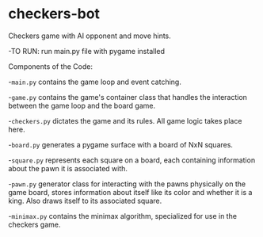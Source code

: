 # checkers-bot
Checkers game with AI opponent and move hints.

-TO RUN: run main.py file with pygame installed


Components of the Code:

-`main.py` contains the game loop and event catching.

-`game.py` contains the game's container class that handles the interaction between the game loop and the board game.

-`checkers.py` dictates the game and its rules. All game logic takes place here.

-`board.py` generates a pygame surface with a board of NxN squares.

-`square.py` represents each square on a board, each containing information about the pawn it is associated with.

-`pawn.py` generator class for interacting with the pawns physically on the game board, stores information about itself like its color and whether it is a king. Also draws itself to its associated square.

-`minimax.py` contains the minimax algorithm, specialized for use in the checkers game.
